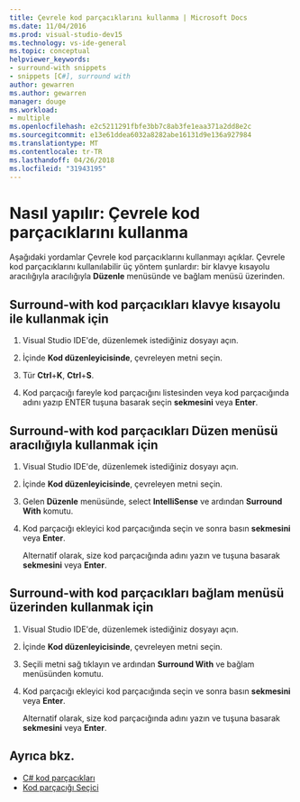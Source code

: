 ```yaml
---
title: Çevrele kod parçacıklarını kullanma | Microsoft Docs
ms.date: 11/04/2016
ms.prod: visual-studio-dev15
ms.technology: vs-ide-general
ms.topic: conceptual
helpviewer_keywords:
- surround-with snippets
- snippets [C#], surround with
author: gewarren
ms.author: gewarren
manager: douge
ms.workload:
- multiple
ms.openlocfilehash: e2c5211291fbfe3bb7c8ab3fe1eaa371a2dd8e2c
ms.sourcegitcommit: e13e61ddea6032a8282abe16131d9e136a927984
ms.translationtype: MT
ms.contentlocale: tr-TR
ms.lasthandoff: 04/26/2018
ms.locfileid: "31943195"
---
```

# <a name="how-to-use-surround-with-code-snippets"></a>Nasıl yapılır: Çevrele kod parçacıklarını kullanma

Aşağıdaki yordamlar Çevrele kod parçacıklarını kullanmayı açıklar. Çevrele kod parçacıklarını kullanılabilir üç yöntem şunlardır: bir klavye kısayolu aracılığıyla aracılığıyla **Düzenle** menüsünde ve bağlam menüsü üzerinden.

## <a name="to-use-surround-with-code-snippets-through-keyboard-shortcut"></a>Surround-with kod parçacıkları klavye kısayolu ile kullanmak için

1. Visual Studio IDE'de, düzenlemek istediğiniz dosyayı açın.

1. İçinde **Kod düzenleyicisinde**, çevreleyen metni seçin.

1. Tür **Ctrl**+**K**, **Ctrl**+**S**.

1. Kod parçacığı fareyle kod parçacığını listesinden veya kod parçacığında adını yazıp ENTER tuşuna basarak seçin **sekmesini** veya **Enter**.

## <a name="to-use-surround-with-code-snippets-through-the-edit-menu"></a>Surround-with kod parçacıkları Düzen menüsü aracılığıyla kullanmak için

1. Visual Studio IDE'de, düzenlemek istediğiniz dosyayı açın.

1. İçinde **Kod düzenleyicisinde**, çevreleyen metni seçin.

1. Gelen **Düzenle** menüsünde, select **IntelliSense** ve ardından **Surround With** komutu.

1. Kod parçacığı ekleyici kod parçacığında seçin ve sonra basın **sekmesini** veya **Enter**.

     Alternatif olarak, size kod parçacığında adını yazın ve tuşuna basarak **sekmesini** veya **Enter**.

## <a name="to-use-surround-with-code-snippets-through-the-context-menu"></a>Surround-with kod parçacıkları bağlam menüsü üzerinden kullanmak için

1. Visual Studio IDE'de, düzenlemek istediğiniz dosyayı açın.

1. İçinde **Kod düzenleyicisinde**, çevreleyen metni seçin.

1. Seçili metni sağ tıklayın ve ardından **Surround With** ve bağlam menüsünden komutu.

1. Kod parçacığı ekleyici kod parçacığında seçin ve sonra basın **sekmesini** veya **Enter**.

     Alternatif olarak, size kod parçacığında adını yazın ve tuşuna basarak **sekmesini** veya **Enter**.

## <a name="see-also"></a>Ayrıca bkz.

- [C# kod parçacıkları](../ide/visual-csharp-code-snippets.md)
- [Kod parçacığı Seçici](../ide/reference/code-snippet-picker.md)